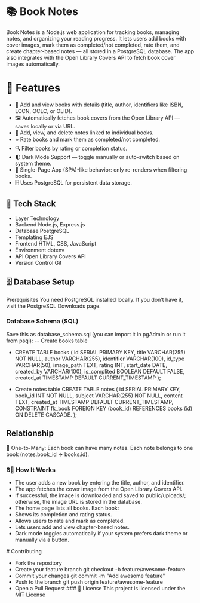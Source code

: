 # 📚 Book Notes
Book Notes is a Node.js web application for tracking books, managing notes, and organizing your reading progress.
It lets users add books with cover images, mark them as completed/not completed, rate them, and create chapter-based notes — all stored in a PostgreSQL database.
The app also integrates with the Open Library Covers API to fetch book cover images automatically.

# 🚀 Features
* 📖 Add and view books with details (title, author, identifiers like ISBN, LCCN, OCLC, or OLID).
* 🖼️ Automatically fetches book covers from the Open Library API — saves locally or via URL.
* 📝 Add, view, and delete notes linked to individual books.
* ⭐ Rate books and mark them as completed/not completed.
* 🔍 Filter books by rating or completion status.
* 🌓 Dark Mode Support — toggle manually or auto-switch based on system theme.
* 🧠 Single-Page App (SPA)-like behavior: only re-renders when filtering books.
* 🗄️ Uses PostgreSQL for persistent data storage.


## 🧩 Tech Stack
* Layer	Technology
* Backend	Node.js, Express.js
* Database	PostgreSQL
* Templating	EJS
* Frontend	HTML, CSS, JavaScript
* Environment	dotenv
* API	Open Library Covers API
* Version Control	Git

## 🗄️ Database Setup
Prerequisites
You need PostgreSQL installed locally.
If you don’t have it, visit the PostgreSQL Downloads page.

### Database Schema (SQL)
Save this as database_schema.sql (you can import it in pgAdmin or run it from psql):
-- Create books table
* CREATE TABLE books (
    id SERIAL PRIMARY KEY,
    title VARCHAR(255) NOT NULL,
    author VARCHAR(255),
    identifier VARCHAR(100),
    id_type VARCHAR(50),
    image_path TEXT,
    rating INT,
    start_date DATE,
    created_by VARCHAR(100),
    is_complited BOOLEAN DEFAULT FALSE,
    created_at TIMESTAMP DEFAULT CURRENT_TIMESTAMP
);

* Create notes table
CREATE TABLE notes (
    id SERIAL PRIMARY KEY,
    book_id INT NOT NULL,
    subject VARCHAR(255) NOT NULL,
    content TEXT,
    created_at TIMESTAMP DEFAULT CURRENT_TIMESTAMP,
    CONSTRAINT fk_book
        FOREIGN KEY (book_id)
        REFERENCES books (id)
        ON DELETE CASCADE.
);

## Relationship
📘 One-to-Many:
Each book can have many notes.
Each note belongs to one book (notes.book_id → books.id).

### ß🧠 How It Works
* The user adds a new book by entering the title, author, and identifier.
* The app fetches the cover image from the Open Library Covers API.
* If successful, the image is downloaded and saved to public/uploads/; otherwise, the image URL is stored in the database.
* The home page lists all books.
Each book:
* Shows its completion and rating status.
* Allows users to rate and mark as completed.
* Lets users add and view chapter-based notes.
* Dark mode toggles automatically if your system prefers dark theme or manually via a button.

# Contributing
* Fork the repository
* Create your feature branch 
git checkout -b feature/awesome-feature
* Commit your changes
git commit -m "Add awesome feature"
* Push to the branch
git push origin feature/awesome-feature
* Open a Pull Request
### 🪪 License
This project is licensed under the MIT License
